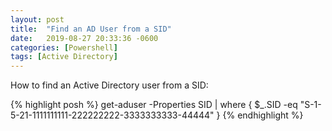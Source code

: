 ```yaml
---
layout: post
title:  "Find an AD User from a SID"
date:   2019-08-27 20:33:36 -0600
categories: [Powershell]
tags: [Active Directory]
---
```


How to find an Active Directory user from a SID:

{% highlight posh %}
get-aduser -Properties SID | where { $_.SID -eq "S-1-5-21-1111111111-222222222-3333333333-44444" }
{% endhighlight %}